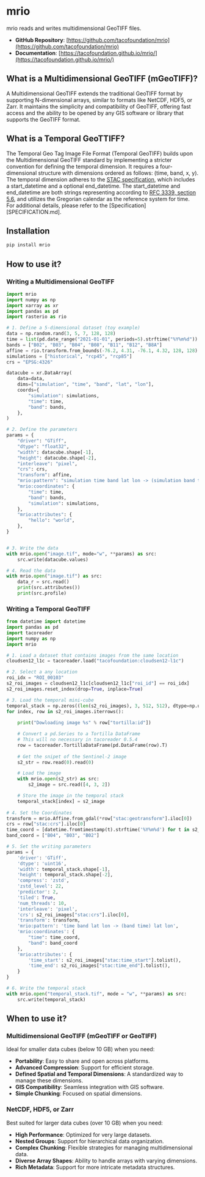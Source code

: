 # mrio

mrio reads and writes multidimensional GeoTIFF files.

- **GitHub Repository**: [https://github.com/tacofoundation/mrio](https://github.com/tacofoundation/mrio)
- **Documentation**: [https://tacofoundation.github.io/mrio/](https://tacofoundation.github.io/mrio/)

## What is a Multidimensional GeoTIFF (mGeoTIFF)?

A Multidimensional GeoTIFF extends the traditional GeoTIFF format by supporting N-dimensional arrays, similar to formats like NetCDF, HDF5, or Zarr. It maintains the simplicity and compatibility of GeoTIFF, offering fast access and the ability to be opened by any GIS software or library that supports the GeoTIFF format.

## What is a Temporal GeoTTIFF?

The Temporal Geo Tag Image File Format (Temporal GeoTIFF) builds upon the Multidimensional GeoTIFF standard by implementing a stricter convention for defining the temporal dimension. It requires a four-dimensional structure with dimensions ordered as follows: (time, band, x, y). The temporal dimension adheres to the [STAC specification](https://stacspec.org/), which includes a start_datetime and a optional end_datetime. The start_datetime and end_datetime are both strings representing according to [RFC 3339, section 5.6](https://datatracker.ietf.org/doc/html/rfc3339#section-5.6), and utilizes the Gregorian calendar as the reference system for time. For additional details, please refer to the [Specification][SPECIFICATION.md].

## Installation

```python
pip install mrio
```

## How to use it?

### Writing a Multidimensional GeoTIFF

```python
import mrio
import numpy as np
import xarray as xr
import pandas as pd
import rasterio as rio

# 1. Define a 5-dimensional dataset (toy example)
data = np.random.rand(3, 5, 7, 128, 128)
time = list(pd.date_range("2021-01-01", periods=5).strftime("%Y%m%d"))
bands = ["B02", "B03", "B04", "B08", "B11", "B12", "B8A"]
affine = rio.transform.from_bounds(-76.2, 4.31, -76.1, 4.32, 128, 128)
simulations = ["historical", "rcp45", "rcp85"]
crs = "EPSG:4326"

datacube = xr.DataArray(
    data=data,
    dims=["simulation", "time", "band", "lat", "lon"],
    coords={
        "simulation": simulations,
        "time": time,
        "band": bands,
    },
)

# 2. Define the parameters
params = {
    "driver": "GTiff",
    "dtype": "float32",
    "width": datacube.shape[-1],
    "height": datacube.shape[-2],
    "interleave": "pixel",
    "crs": crs,
    "transform": affine,
    "mrio:pattern": "simulation time band lat lon -> (simulation band time) lat lon",
    "mrio:coordinates": {
        "time": time,
        "band": bands,
        "simulation": simulations,
    },
    "mrio:attributes": {
        "hello": "world",
    },
}


# 3. Write the data
with mrio.open("image.tif", mode="w", **params) as src:
    src.write(datacube.values)

# 4. Read the data
with mrio.open("image.tif") as src:
    data_r = src.read()
    print(src.attributes())
    print(src.profile)
```

### Writing a Temporal GeoTIFF

```python
from datetime import datetime
import pandas as pd
import tacoreader
import numpy as np
import mrio

# 1. Load a dataset that contains images from the same location
cloudsen12_l1c = tacoreader.load("tacofoundation:cloudsen12-l1c")

# 2. Select a any location
roi_idx = "ROI_00103"
s2_roi_images = cloudsen12_l1c[cloudsen12_l1c["roi_id"] == roi_idx]
s2_roi_images.reset_index(drop=True, inplace=True)

# 3. Load the temporal mini-cube
temporal_stack = np.zeros((len(s2_roi_images), 3, 512, 512), dtype=np.uint16)
for index, row in s2_roi_images.iterrows():
    
    print("Dowloading image %s" % row["tortilla:id"])

    # Convert a pd.Series to a Tortilla DataFrame
    # This will no necessary in tacoreader 0.5.4
    row = tacoreader.TortillaDataFrame(pd.DataFrame(row).T)
    
    # Get the snipet of the Sentinel-2 image
    s2_str = row.read(0).read(0)

    # Load the image
    with mrio.open(s2_str) as src:
        s2_image = src.read([4, 3, 2])

    # Store the image in the temporal stack
    temporal_stack[index] = s2_image
    
# 4. Set the Coordinates
transform = mrio.Affine.from_gdal(*row["stac:geotransform"].iloc[0])
crs = row["stac:crs"].iloc[0]
time_coord = [datetime.fromtimestamp(t).strftime('%Y%m%d') for t in s2_roi_images["stac:time_start"].tolist()]
band_coord = ["B04", "B03", "B02"]

# 5. Set the writing parameters
params = {
    'driver': 'GTiff',
    'dtype': 'uint16',
    'width': temporal_stack.shape[-1],
    'height': temporal_stack.shape[-2],
    'compress': 'zstd',
    'zstd_level': 22,
    'predictor': 2,
    'tiled': True,
    'num_threads': 10,
    'interleave': 'pixel',
    'crs': s2_roi_images["stac:crs"].iloc[0],
    'transform': transform,
    'mrio:pattern': 'time band lat lon -> (band time) lat lon',
    'mrio:coordinates': {
        "time": time_coord,
        "band": band_coord
    },
    'mrio:attributes': {
        'time_start': s2_roi_images["stac:time_start"].tolist(),
        'time_end': s2_roi_images["stac:time_end"].tolist(),
    }
}

# 6. Write the temporal stack
with mrio.open("temporal_stack.tif", mode = "w", **params) as src:
    src.write(temporal_stack)
```

## When to use it?

### Multidimensional GeoTIFF (mGeoTIFF or GeoTIFF)

Ideal for smaller data cubes (below 10 GB) when you need:

- **Portability**: Easy to share and open across platforms.
- **Advanced Compression**: Support for efficient storage.
- **Defined Spatial and Temporal Dimensions**: A standardized way to manage these dimensions.
- **GIS Compatibility**: Seamless integration with GIS software.
- **Simple Chunking**: Focused on spatial dimensions.

### NetCDF, HDF5, or Zarr

Best suited for larger data cubes (over 10 GB) when you need:

- **High Performance**: Optimized for very large datasets.
- **Nested Groups**: Support for hierarchical data organization.
- **Complex Chunking**: Flexible strategies for managing multidimensional data.
- **Diverse Array Shapes**: Ability to handle arrays with varying dimensions.
- **Rich Metadata**: Support for more intricate metadata structures.
